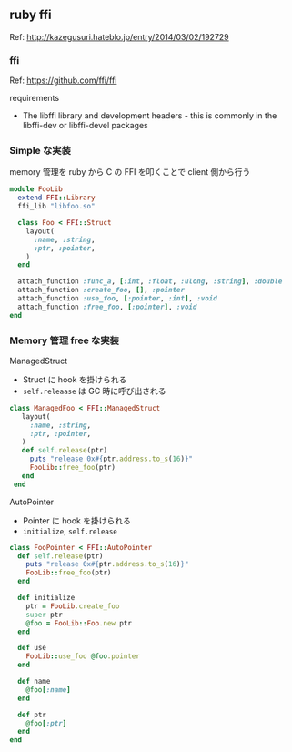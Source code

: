 ## ruby ffi
Ref: http://kazegusuri.hateblo.jp/entry/2014/03/02/192729

### ffi
Ref: https://github.com/ffi/ffi

requirements
* The libffi library and development headers - this is commonly in the libffi-dev or libffi-devel packages


### Simple な実装
memory 管理を ruby から C の FFI を叩くことで client 側から行う
```ruby
module FooLib
  extend FFI::Library
  ffi_lib "libfoo.so"

  class Foo < FFI::Struct
    layout(
      :name, :string,
      :ptr, :pointer,
    )
  end

  attach_function :func_a, [:int, :float, :ulong, :string], :double
  attach_function :create_foo, [], :pointer
  attach_function :use_foo, [:pointer, :int], :void
  attach_function :free_foo, [:pointer], :void
end
```

### Memory 管理 free な実装

ManagedStruct
* Struct に hook を掛けられる
* `self.releaase` は GC 時に呼び出される
```ruby
class ManagedFoo < FFI::ManagedStruct
   layout(
     :name, :string,
     :ptr, :pointer,
   )
   def self.release(ptr)
     puts "release 0x#{ptr.address.to_s(16)}"
     FooLib::free_foo(ptr)
   end
 end
```


AutoPointer
* Pointer に hook を掛けられる
* `initialize`, `self.release`
```ruby
class FooPointer < FFI::AutoPointer
  def self.release(ptr)
    puts "release 0x#{ptr.address.to_s(16)}"
    FooLib::free_foo(ptr)
  end

  def initialize
    ptr = FooLib.create_foo
    super ptr
    @foo = FooLib::Foo.new ptr
  end

  def use
    FooLib::use_foo @foo.pointer
  end

  def name
    @foo[:name]
  end

  def ptr
    @foo[:ptr]
  end
end
```
